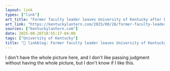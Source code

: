 ```yaml
---
layout: link
types: ["link"]
art_title: "Former faculty leader leaves University of Kentucky after bucking president’s governance plan • Kentucky Lantern"
art_link: "https://kentuckylantern.com/2025/08/26/former-faculty-leader-leaves-university-of-kentucky-after-bucking-presidents-governance-plan/"
sources: ["kentuckylantern.com"]
date: 2025-08-26T18:55:17-04:00
tags: ["University of Kentucky"]
title: "🔗 linkblog: Former faculty leader leaves University of Kentucky after bucking president’s governance plan • Kentucky Lantern"
---
```

I don't have the whole picture here, and I don't like passing judgment without having the whole picture, but I don't know if I like this.